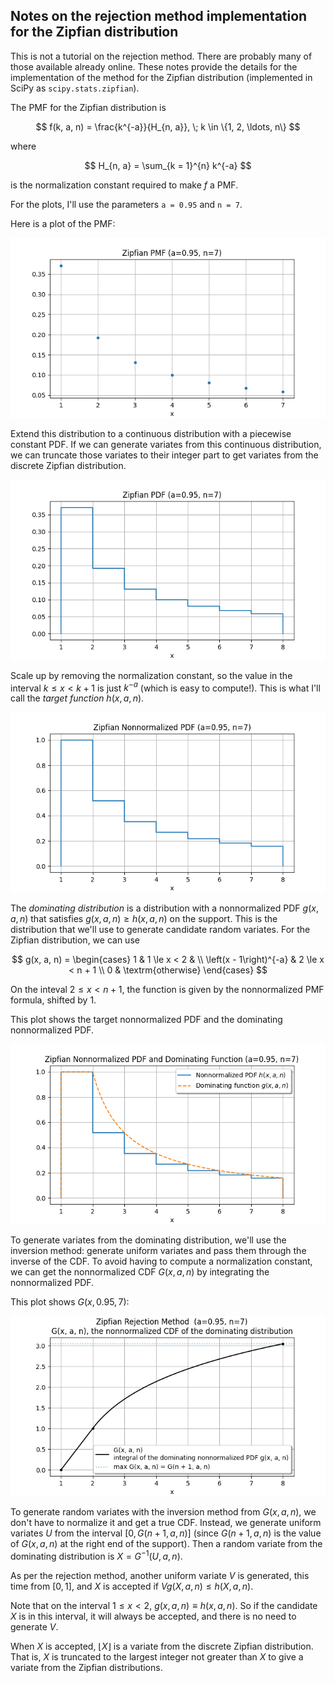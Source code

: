 Notes on the rejection method implementation for the Zipfian distribution
-------------------------------------------------------------------------

This is not a tutorial on the rejection method.  There are probably many of
those available already online.  These notes provide the details for the
implementation of the method for the Zipfian distribution (implemented in
SciPy as `scipy.stats.zipfian`).

The PMF for the Zipfian distribution is

$$
    f(k, a, n) = \frac{k^{-a}}{H_{n, a}}, \; k \in \{1, 2, \ldots, n\}
$$

where

$$
    H_{n, a} = \sum_{k = 1}^{n} k^{-a}
$$

is the normalization constant required to make $f$ a PMF.

For the plots, I'll use the parameters `a = 0.95` and `n = 7`.

Here is a plot of the PMF:

![](https://github.com/WarrenWeckesser/experiments/blob/main/python/numpy/random-cython/docs/zipfian_pmf.png)

Extend this distribution to a continuous distribution with a piecewise constant PDF.
If we can generate variates from this continuous distribution, we can truncate those
variates to their integer part to get variates from the discrete Zipfian distribution.

![](https://github.com/WarrenWeckesser/experiments/blob/main/python/numpy/random-cython/docs/zipfian_pdf.png)

Scale up by removing the normalization constant, so the value in the interval
$k \le x < k + 1$ is just $k^{-a}$ (which is easy to compute!).  This is what
I'll call the *target function* $h(x, a, n)$.

![](https://github.com/WarrenWeckesser/experiments/blob/main/python/numpy/random-cython/docs/zipfian_nnpdf.png)

The *dominating distribution* is a distribution with a nonnormalized PDF $g(x, a, n)$ that
satisfies $g(x, a, n) \ge h(x, a, n)$ on the support.  This is the distribution that we'll
use to generate candidate random variates.  For the Zipfian distribution, we can use

$$
    g(x, a, n)
     = \begin{cases}
         1                       & 1 \le x < 2 &       \\
         \left(x - 1\right)^{-a} & 2 \le x < n + 1     \\
         0                       & \textrm{otherwise}
       \end{cases}
$$

On the inteval $2 \le x < n + 1$, the function is given by the
nonnormalized PMF formula, shifted by 1.

This plot shows the target nonnormalized PDF and the dominating nonnormalized PDF.

![](https://github.com/WarrenWeckesser/experiments/blob/main/python/numpy/random-cython/docs/zipfian_nnpdf_and_dom.png)

To generate variates from the dominating distribution, we'll use the inversion method:
generate uniform variates and pass them through the inverse of the CDF.  To avoid
having to compute a normalization constant, we can get the nonnormalized CDF
$G(x, a, n)$ by integrating the nonnormalized PDF.

This plot shows $G(x, 0.95, 7)$:

![](https://github.com/WarrenWeckesser/experiments/blob/main/python/numpy/random-cython/docs/zipfian_dom_nncdf.png)

To generate random variates with the inversion method from $G(x, a, n)$, we don't
have to normalize it and get a true CDF. Instead, we generate uniform variates $U$
from the interval $[0, G(n+1, a, n)]$ (since $G(n+1, a, n)$ is the value of
$G(x, a, n)$ at the right end of the support).  Then a random variate from the
dominating distribution is $X = G^{-1}(U, a, n)$.

As per the rejection method, another uniform variate $V$ is generated, this time
from $[0, 1]$, and $X$ is accepted if $V g(X, a, n) \le h(X, a, n)$.

Note that on the interval $1 \le x \lt 2$, $g(x, a, n) \equiv h(x, a, n)$.
So if the candidate $X$ is in this interval, it will always be accepted, and
there is no need to generate $V$.

When $X$ is accepted, $\lfloor X \rfloor$ is a variate from the discrete
Zipfian distribution. That is, $X$ is truncated to the largest integer not
greater than $X$ to give a variate from the Zipfian distributions.
